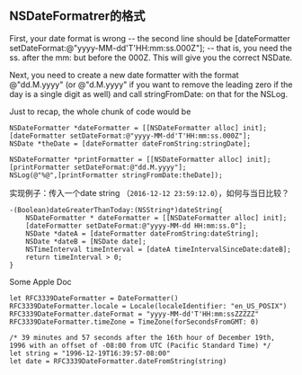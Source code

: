 ## NSDateFormatrer的格式
First, your date format is wrong -- the second line should be [dateFormatter setDateFormat:@"yyyy-MM-dd'T'HH:mm:ss.000Z"]; -- that is, you need the ss. after the mm: but before the 000Z. This will give you the correct NSDate.

Next, you need to create a new date formatter with the format @"dd.M.yyyy" (or @"d.M.yyyy" if you want to remove the leading zero if the day is a single digit as well) and call stringFromDate: on that for the NSLog.

Just to recap, the whole chunk of code would be

```
NSDateFormatter *dateFormatter = [[NSDateFormatter alloc] init];
[dateFormatter setDateFormat:@"yyyy-MM-dd'T'HH:mm:ss.000Z"];
NSDate *theDate = [dateFormatter dateFromString:stringDate];

NSDateFormatter *printFormatter = [[NSDateFormatter alloc] init];
[printFormatter setDateFormat:@"dd.M.yyyy"];
NSLog(@"%@",[printFormatter stringFromDate:theDate]); 
```

实现例子：传入一个date string （`2016-12-12 23:59:12.0`），如何与当日比较？

```
-(Boolean)dateGreaterThanToday:(NSString*)dateString{
    NSDateFormatter * dateFormatter = [[NSDateFormatter alloc] init];
    [dateFormatter setDateFormat:@"yyyy-MM-dd HH:mm:ss.0"];
    NSDate *dateA = [dateFormatter dateFromString:dateString];
    NSDate *dateB = [NSDate date];
    NSTimeInterval timeInterval = [dateA timeIntervalSinceDate:dateB];
    return timeInterval > 0;
}
```

Some Apple Doc

```
let RFC3339DateFormatter = DateFormatter()
RFC3339DateFormatter.locale = Locale(localeIdentifier: "en_US_POSIX")
RFC3339DateFormatter.dateFormat = "yyyy-MM-dd'T'HH:mm:ssZZZZZ"
RFC3339DateFormatter.timeZone = TimeZone(forSecondsFromGMT: 0)
 
/* 39 minutes and 57 seconds after the 16th hour of December 19th, 1996 with an offset of -08:00 from UTC (Pacific Standard Time) */
let string = "1996-12-19T16:39:57-08:00"
let date = RFC3339DateFormatter.dateFromString(string)
```

